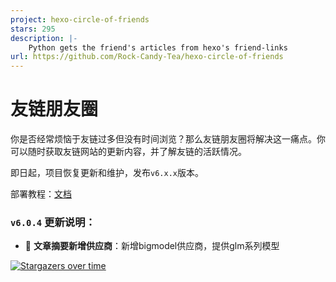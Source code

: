 ```yaml
---
project: hexo-circle-of-friends
stars: 295
description: |-
    Python gets the friend's articles from hexo's friend-links
url: https://github.com/Rock-Candy-Tea/hexo-circle-of-friends
---
```


# 友链朋友圈

你是否经常烦恼于友链过多但没有时间浏览？那么友链朋友圈将解决这一痛点。你可以随时获取友链网站的更新内容，并了解友链的活跃情况。

即日起，项目恢复更新和维护，发布`v6.x.x`版本。

部署教程：[文档](https://fcircle-doc.yyyzyyyz.cn/)

### `v6.0.4` 更新说明：

- 🤖 **文章摘要新增供应商**：新增bigmodel供应商，提供glm系列模型

[![Stargazers over time](https://starchart.cc/Rock-Candy-Tea/hexo-circle-of-friends.svg)](https://starchart.cc/Rock-Candy-Tea/hexo-circle-of-friends)


